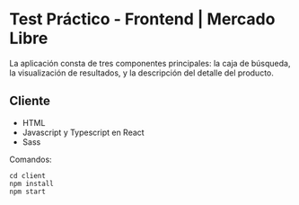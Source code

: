 # Test Práctico - Frontend | Mercado Libre

La aplicación consta de tres componentes principales: la caja de búsqueda, la visualización de
resultados, y la descripción del detalle del producto.

## Cliente
* HTML
* Javascript y Typescript en React
* Sass

Comandos:
```shell
cd client
npm install
npm start
```